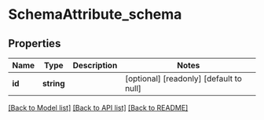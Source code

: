 # SchemaAttribute_schema

## Properties
Name | Type | Description | Notes
------------ | ------------- | ------------- | -------------
**id** | **string** |  | [optional] [readonly] [default to null]

[[Back to Model list]](../README.md#documentation-for-models) [[Back to API list]](../README.md#documentation-for-api-endpoints) [[Back to README]](../README.md)


